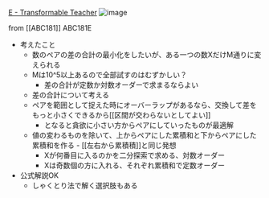 
[E - Transformable Teacher](https://atcoder.jp/contests/abc181/tasks/abc181_e)
![image](https://gyazo.com/7548e6371791424aba9f76028ec6bfa1/thumb/1000)

from [[ABC181]]
ABC181E
- 考えたこと
    - 数のペアの差の合計の最小化をしたいが、ある一つの数XだけM通りに変えられる
    - Mは10^5以上あるので全部試すのはむずかしい？
        - 差の合計が定数か対数オーダーで求まるならよい
    - 差の合計について考える
    - ペアを範囲として捉えた時にオーバーラップがあるなら、交換して差をもっと小さくできるから[[区間が交わらないとしてよい]]
        - となると貪欲に小さい方からペアにしていったものが最適解
    - 値の変わるものを除いて、上からペアにした累積和と下からペアにした累積和を作る
            - [[左右から累積積]]と同じ発想
        - Xが何番目に入るのかを二分探索で求める、対数オーダー
        - Xは奇数個の方に入れる、それぞれ累積和で定数オーダー
- 公式解説OK
    - しゃくとり法で解く選択肢もある
